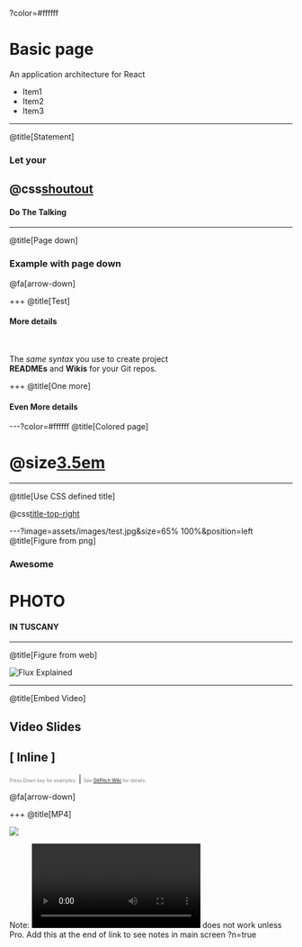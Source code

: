 ?color=#ffffff
# Basic page 

An application architecture for React

- Item1
- Item2
- Item3

---
@title[Statement]

### Let your
## @css[shoutout](Code)
#### Do The Talking


---
@title[Page down]

### Example with page down



@fa[arrow-down]

+++
@title[Test]

#### More details

<br>

The *same syntax* you use to create project   
**READMEs** and **Wikis** for your Git repos.

+++
@title[One more]

#### Even More details


---?color=#ffffff
@title[Colored page]

# @size[3.5em](NO!)

---
@title[Use CSS defined title]

@css[title-top-right](Top-right-title)


---?image=assets/images/test.jpg&size=65% 100%&position=left
@title[Figure from png]

### Awesome
# PHOTO
#### IN TUSCANY


---
@title[Figure from web]

![Flux Explained](https://facebook.github.io/flux/img/flux-simple-f8-diagram-explained-1300w.png)

---
@title[Embed Video]
## Video Slides
## [ Inline ]
<span style="font-size:0.6em; color:gray">Press Down key for examples.</span> |
<span style="font-size:0.6em; color:gray">See [GitPitch Wiki](https://github.com/gitpitch/gitpitch/wiki/Video-Slides) for details.</span>

@fa[arrow-down]

+++
@title[MP4]

![](assets/images/Video.gif)

Note: ![MP4 Video](assets/images/Video.mp4) does not work unless Pro. Add this at the end of link to see notes in main screen ?n=true


